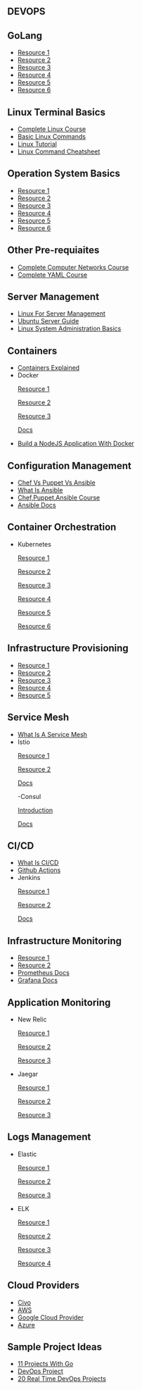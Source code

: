 ## DEVOPS

## GoLang
- [Resource 1](https://www.codecademy.com/learn/learn-go)
- [Resource 2](https://go.dev/learn/)
- [Resource 3](https://www.tutorialspoint.com/go/index.htm)
- [Resource 4](https://www.w3schools.com/go/)
- [Resource 5](https://www.youtube.com/watch?v=YS4e4q9oBaU)
- [Resource 6](https://www.youtube.com/watch?v=yyUHQIec83I)

## Linux Terminal Basics
- [Complete Linux Course](https://www.youtube.com/watch?v=iwolPf6kN-k&feature=youtu.be)
- [Basic Linux Commands](https://www.youtube.com/watch?v=J2zquYPJbWY)
- [Linux Tutorial](https://www.youtube.com/watch?v=cBokz0LTizk)
- [Linux Command Cheatsheet](https://www.guru99.com/linux-commands-cheat-sheet.html)

## Operation System Basics
- [Resource 1](https://www.youtube.com/watch?v=RozoeWzT7IM)
- [Resource 2](https://www.youtube.com/watch?v=6-mdtMKfEYM&feature=youtu.be)
- [Resource 3](https://www.youtube.com/watch?v=GjNp0bBrjmU&feature=youtu.be)
- [Resource 4](https://www.youtube.com/watch?v=pVzRTmdd9j0&feature=youtu.be)
- [Resource 5](https://www.tutorialspoint.com/operating_system/index.htm#:~:text=An%20Operating%20System%20(OS)%20is%20an%20interface%20between%20a%20computer,as%20disk%20drives%20and%20printers.)
- [Resource 6](https://youtube.com/playlist?list=PLBlnK6fEyqRiVhbXDGLXDk_OQAeuVcp2O)

## Other Pre-requiaites
- [Complete Computer Networks Course](https://www.youtube.com/watch?v=IPvYjXCsTg8&list=PL9gnSGHSqcnoqBXdMwUTRod4Gi3eac2Ak&index=4)
- [Complete YAML Course](https://www.youtube.com/watch?v=IA90BTozdow)

## Server Management
- [Linux For Server Management](https://www.youtube.com/watch?v=HsDIz0zKwjs)
- [Ubuntu Server Guide](https://ubuntu.com/server/docs)
- [Linux System Administration Basics](https://www.linode.com/docs/guides/linux-system-administration-basics/)

## Containers
- [Containers Explained](https://www.youtube.com/watch?v=0qotVMX-J5s)
- Docker
               <p>[Resource 1](https://www.youtube.com/watch?v=17Bl31rlnRM&t=1204s)</P>
               <p>[Resource 2](https://www.youtube.com/watch?v=3c-iBn73dDE)</P>
               <p>[Resource 3](https://www.youtube.com/watch?v=9zUHg7xjIqQ&feature=youtu.be)</P>
               <p>[Docs](https://docs.docker.com/)</P>
- [Build a NodeJS Application With Docker](https://www.youtube.com/watch?v=PsWeSg38XFY&feature=youtu.be)

## Configuration Management
- [Chef Vs Puppet Vs Ansible](https://www.youtube.com/watch?v=_TVNCTK808I)
- [What Is Ansible](https://www.youtube.com/watch?v=wgQ3rHFTM4E)
- [Chef,Puppet,Ansible Course](https://www.youtube.com/watch?v=O1s16cYzC10)
- [Ansible Docs](https://docs.ansible.com/ansible/latest/index.html)

## Container Orchestration
- Kubernetes
               <p>[Resource 1](https://www.youtube.com/watch?v=KVBON1lA9N8)</P>
               <p>[Resource 2](http://civo.io/kunal)</P>
               <p>[Resource 3](https://www.tutorialspoint.com/kubernetes/index.htm)</P>
               <p>[Resource 4](https://www.freecodecamp.org/news/learn-kubernetes-in-under-3-hours-a-detailed-guide-to-orchestrating-containers-114ff420e882/)</P>
               <p>[Resource 5](https://www.youtube.com/watch?v=X48VuDVv0do)</P>
               <p>[Resource 6](https://www.youtube.com/watch?v=PH-2FfFD2PU)</P>

## Infrastructure Provisioning
- [Resource 1](https://learn.hashicorp.com/terraform)
- [Resource 2](https://www.youtube.com/watch?v=l5k1ai_GBDE)
- [Resource 3](https://www.youtube.com/watch?v=SLB_c_ayRMo)
- [Resource 4](https://www.youtube.com/watch?v=7xngnjfIlK4)
- [Resource 5](https://www.terraform.io/intro)

## Service Mesh
- [What Is A Service Mesh]()
- Istio
       <p>[Resource 1](https://www.youtube.com/watch?v=6zDrLvpfCK4)</p>
       <p>[Resource 2](https://www.youtube.com/watch?v=16fgzklcF7Y)</p>
       <p>[Docs](https://istio.io/latest/docs/setup/getting-started/)</p>
-Consul
      <p>[Introduction](https://www.youtube.com/watch?v=UHLr8UsHuDA)</p>
      <p>[Docs](https://www.consul.io/docs)</p>

## CI/CD
- [What Is CI/CD](https://www.youtube.com/watch?v=62N8UiWUdQo&list=PL9gnSGHSqcnoqBXdMwUTRod4Gi3eac2Ak&index=21)
- [Github Actions](https://www.youtube.com/watch?v=R8_veQiYBjI)
- Jenkins
       <p>[Resource 1](https://www.youtube.com/watch?v=7KCS70sCoK0)</p>
       <p>[Resource 2](https://www.tutorialspoint.com/jenkins/index.htm)</p>
       <p>[Docs](https://www.jenkins.io/doc/tutorials/)</p>

## Infrastructure Monitoring
- [Resource 1](https://www.youtube.com/watch?v=9TJx7QTrTyo)
- [Resource 2](https://www.youtube.com/watch?v=h4Sl21AKiDg)
- [Prometheus Docs](https://prometheus.io/docs/introduction/overview/)
- [Grafana Docs](https://grafana.com/docs/grafana/latest/getting-started/get-started-grafana-prometheus/)

## Application Monitoring
- New Relic
               <p>[Resource 1](https://www.youtube.com/watch?v=aU6A-45c7Vs)</P>
               <p>[Resource 2](https://www.youtube.com/c/NewRelicInc)</P>
               <p>[Resource 3](https://www.youtube.com/watch?v=YHyopdCfxsQ)</P>
- Jaegar  
               <p>[Resource 1](https://www.youtube.com/watch?v=aMZoUIG-mgY)</P>
               <p>[Resource 2](https://www.youtube.com/watch?v=UNqilb9_zwY)</P>
               <p>[Resource 3](https://www.jaegertracing.io/docs/1.36/getting-started/)</P>

## Logs Management
- Elastic
               <p>[Resource 1](https://www.youtube.com/watch?v=ZP0NmfyfsoM)</P>
               <p>[Resource 2](https://www.elastic.co/observability/log-monitoring)</P>
               <p>[Resource 3](https://www.youtube.com/watch?v=tOqWX9JWEYc)</P>
- ELK             
                <p>[Resource 1](https://www.cprime.com/resources/blog/log-management-elk-and-why-you-should-care/)</P>
               <p>[Resource 2](https://sematext.com/guides/elk-stack/)</P>
               <p>[Resource 3](https://www.youtube.com/watch?v=4X0WLg05ASw)</P>
               <p>[Resource 4](https://www.youtube.com/watch?v=MuPhf6uL-kE)</p>

## Cloud Providers
- [Civo](https://www.civo.com/docs)
- [AWS](https://docs.aws.amazon.com/)
- [Google Cloud Provider](https://cloud.google.com/docs)
- [Azure](https://docs.microsoft.com/en-us/azure/?product=popular)

## Sample Project Ideas
- [11 Projects With Go](https://www.youtube.com/watch?v=jFfo23yIWac)
- [DevOps Project](https://www.youtube.com/playlist?list=PLxzKY3wu0_FJdJd3IKdiM4Om1hGo2Hsdt)
- [20 Real Time DevOps Projects](https://www.youtube.com/playlist?list=PLkWRCY_kK0GgrU0L2nnRtzef8HPVsJp0r)
